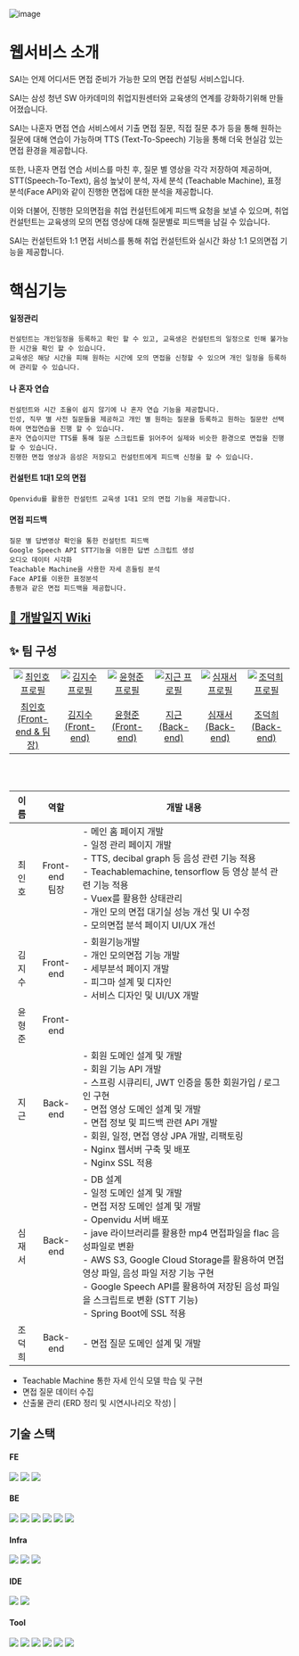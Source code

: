 ![image](/uploads/a96fc83be7c9523e23cadea4af27d9d4/image.png)

# 웹서비스 소개

SAI는 언제 어디서든 면접 준비가 가능한 모의 면접 컨설팅 서비스입니다.

SAI는 삼성 청년 SW 아카데미의 취업지원센터와 교육생의 연계를 강화하기위해 만들어졌습니다.

SAI는 나혼자 면접 연습 서비스에서 기출 면접 질문, 직접 질문 추가 등을 통해 원하는 질문에 대해 연습이 가능하며 TTS (Text-To-Speech) 기능을 통해 더욱 현실감 있는 면접 환경을 제공합니다.

또한, 나혼자 면접 연습 서비스를 마친 후, 질문 별 영상을 각각 저장하여 제공하며, STT(Speech-To-Text), 음성 높낮이 분석, 자세 분석 (Teachable Machine), 표정 분석(Face API)와 같이 진행한 면접에 대한 분석을 제공합니다.

이와 더불어, 진행한 모의면접을 취업 컨설턴트에게 피드백 요청을 보낼 수 있으며, 취업 컨설턴트는 교육생의 모의 면접 영상에 대해 질문별로 피드백을 남길 수 있습니다.

SAI는 컨설턴트와 1:1 면접 서비스를 통해 취업 컨설턴트와 실시간 화상 1:1 모의면접 기능을 제공합니다.

# 핵심기능

#### 일정관리 
```
컨설턴트는 개인일정을 등록하고 확인 할 수 있고, 교육생은 컨설턴트의 일정으로 인해 불가능한 시간을 확인 할 수 있습니다.
교육생은 해당 시간을 피해 원하는 시간에 모의 면접을 신청할 수 있으며 개인 일정을 등록하여 관리할 수 있습니다.
```

#### 나 혼자 연습
```
컨설턴트와 시간 조율이 쉽지 않기에 나 혼자 연습 기능을 제공합니다.
인성, 직무 별 사전 질문들을 제공하고 개인 별 원하는 질문을 등록하고 원하는 질문만 선택하여 면접연습을 진행 할 수 있습니다. 
혼자 연습이지만 TTS를 통해 질문 스크립트를 읽어주어 실제와 비슷한 환경으로 면접을 진행할 수 있습니다. 
진행한 면접 영상과 음성은 저장되고 컨설턴트에게 피드백 신청을 할 수 있습니다.
```

#### 컨설턴트 1대1 모의 면접 
```
Openvidu를 활용한 컨설턴트 교육생 1대1 모의 면접 기능을 제공합니다.
```

#### 면접 피드백
```
질문 별 답변영상 확인을 통한 컨설턴트 피드백 
Google Speech API STT기능을 이용한 답변 스크립트 생성 
오디오 데이터 시각화
Teachable Machine을 사용한 자세 흔들림 분석 
Face API를 이용한 표정분석
총평과 같은 면접 피드백을 제공합니다.
```


## [📃 개발일지 Wiki](https://lab.ssafy.com/s07-webmobile2-sub2/S07P12C206/-/wikis/home)

## :sparkles: 팀 구성 

<table>
  <tr>
    <td align="center" width="150px">
      <a href="https://github.com/cih831" target="_blank">
        <img src="/uploads/f50ed29f5e5cb395e08f9aaf1ab1ddd0/image.png" alt="최인호 프로필" />
      </a>
    </td>
    <td align="center" width="150px">
      <a href="#" target="_blank">
        <img src="/uploads/30eb7d89542ecece03f421638327e35a/image.png" alt="김지수 프로필" />
      </a>
    </td>
    <td align="center" width="150px">
      <a href="#" target="_blank">
        <img src="/uploads/fd220bd593e4692498289ba0cd328050/image.png" alt="윤형준 프로필" />
      </a>
    </td>
    <td align="center" width="150px">
      <a href="https://github.com/jg6735" target="_blank">
        <img src="/uploads/7814fe722369bce8eeb7484103c5e4f8/image.png" alt="지근 프로필" />
      </a>
    </td>
    <td align="center" width="150px">
      <a href="https://github.com/simjaeseo" target="_blank">
        <img src="/uploads/754059cebbec97d3f7228f521ad9f9d0/image.png" alt="심재서 프로필" />
      </a>
    </td>
    <td align="center" width="150px">
      <a href="https://github.com/Givem2thekey" target="_blank">
        <img src="/uploads/044cc950ab727ae05ca3b21972ea360b/image.png" alt="조덕희 프로필" />
      </a>
    </td>
  </tr>
  <tr>
    <td align="center">
      <a href="https://github.com/cih831" target="_blank">
        최인호<br />(Front-end & 팀장)
      </a>
    </td>
    <td align="center">
      <a href="#" target="_blank">
        김지수<br />(Front-end)
      </a>
    </td>
    <td align="center">
      <a href="#" target="_blank">
        윤형준<br />(Front-end)
      </a>
    </td>
    <td align="center">
      <a href="https://github.com/jg6735" target="_blank">
        지근<br />(Back-end)
      </a>
    </td>
    <td align="center">
      <a href="https://github.com/simjaeseo" target="_blank">
        심재서<br />(Back-end)
      </a>
    </td>
    <td align="center">
      <a href="https://github.com/Givem2thekey">
        조덕희<br />(Back-end)
      </a>
    </td>
  </tr>
</table>

<br />

<br />

|  이름  |        역할        | <div align="center">개발 내용</div>                                                                                                                                                                                                                                                                                                                                                                                                                                                                                                                                                                                                                                                                                                                                                                                                                                                                                                                                                                                                                                                      |
| :----: | :----------------: | :--------------------------------------------------------------------------------------------------------------------------------------------------------------------------------------------------------------------------------------------------------------------------------------------------------------------------------------------------------------------------------------------------------------------------------------------------------------------------------------------------------------------------------------------------------------------------------------------------------------------------------------------------------------------------------------------------------------------------------------------------------------------------------------------------------------------------------------------------------------------------------------------------------------------------------------------------------------------------------------------------------------------------------------------------------------------------------------- |
| 최인호 | Front-end<br />팀장 | - 메인 홈 페이지 개발<br /> - 일정 관리 페이지 개발<br /> - TTS, decibal graph 등 음성 관련 기능 적용<br /> - Teachablemachine, tensorflow 등 영상 분석 관련 기능 적용<br /> - Vuex를 활용한 상태관리<br /> - 개인 모의 면접 대기실 성능 개선 및 UI 수정<br /> - 모의면접 분석 페이지 UI/UX 개선                                                                                                                                                                                                                                                                                                                                                                                                                                                                                                                                                                                                                   |
| 김지수 |      Front-end      | - 회원기능개발<br />- 개인 모의면접 기능 개발 <br />- 세부분석 페이지 개발 <br />- 피그마 설계 및 디자인 <br />- 서비스 디자인 및 UI/UX 개발 |
| 윤형준 |      Front-end      |                                        |
| 지근 |     Back-end      | - 회원 도메인 설계 및 개발<br />- 회원 기능 API 개발<br />- 스프링 시큐리티, JWT 인증을 통한 회원가입 / 로그인 구현<br />- 면접 영상 도메인 설계 및 개발<br />- 면접 정보 및 피드백 관련 API 개발<br />- 회원, 일정, 면접 영상 JPA 개발, 리팩토링<br />- Nginx 웹서버 구축 및 배포<br />- Nginx SSL 적용 |
| 심재서 |     Back-end      | - DB 설계<br />- 일정 도메인 설계 및 개발<br />- 면접 저장 도메인 설계 및 개발<br />- Openvidu 서버 배포<br />- jave 라이브러리를 활용한 mp4 면접파일을 flac 음성파일로 변환<br />- AWS S3, Google Cloud Storage를 활용하여 면접 영상 파일, 음성 파일 저장 기능 구현<br />- Google Speech API를 활용하여 저장된 음성 파일을 스크립트로 변환 (STT 기능)<br />- Spring Boot에 SSL 적용                                                                                                                                                                                                                          |
| 조덕희 |     Back-end      |                                                                                                                                                   - 면접 질문 도메인 설계 및 개발<br />
- Teachable Machine 통한 자세 인식 모델 학습 및 구현<br />
- 면접 질문 데이터 수집<br />
- 산출물 관리 (ERD 정리 및 시연시나리오 작성)
|


## 기술 스택
#### FE
<img src="https://img.shields.io/badge/html5-E34F26?style=for-the-badge&logo=html5&logoColor=white">
<img src="https://img.shields.io/badge/css-1572B6?style=for-the-badge&logo=css3&logoColor=white">
<img src="https://img.shields.io/badge/vue.js-4FC08D?style=for-the-badge&logo=vue.js&logoColor=white">
<br>

#### BE
<img src="https://img.shields.io/badge/java-007396?style=for-the-badge&logo=java&logoColor=white">
<img src="https://img.shields.io/badge/springboot-6DB33F?style=for-the-badge&logo=springboot&logoColor=white">
<img src="https://img.shields.io/badge/springsecurity-6DB33F?style=for-the-badge&logo=springsecurity&logoColor=white">
<img src="https://img.shields.io/badge/mysql-4479A1?style=for-the-badge&logo=mysql&logoColor=white">
<img src="https://img.shields.io/badge/Hibernate-59666C?style=for-the-badge&logo=Hibernate&logoColor=white">
<img src="https://img.shields.io/badge/jpa-6DB33F?style=for-the-badge&logo=jpa&logoColor=white">
<br>

#### Infra
<img src="https://img.shields.io/badge/Nginx-009639C?style=for-the-badge&logo=Nginx&logoColor=white">
<img src="https://img.shields.io/badge/Aws-569A31?style=for-the-badge&logo=amazons3&logoColor=white">
<img src="https://img.shields.io/badge/google-4285F4?style=for-the-badge&logo=googlecloud&logoColor=white">
<br>

#### IDE
<img src="https://img.shields.io/badge/VisualStudioCode-007ACC?style=for-the-badge&logo=VisualStudioCode&logoColor=white">
<img src="https://img.shields.io/badge/Inteelij-000000?style=for-the-badge&logo=Intellijidea&logoColor=white">
<br>

#### Tool
<img src="https://img.shields.io/badge/POSTMAN-FF6C37?style=for-the-badge&logo=Postman&logoColor=white">
<img src="https://img.shields.io/badge/Mattermost-0058CC?style=for-the-badge&logo=Mattermost&logoColor=white">
<img src="https://img.shields.io/badge/Jira-0052CC?style=for-the-badge&logo=JIRAsoftware&logoColor=white">
<img src="https://img.shields.io/badge/git-F05032?style=for-the-badge&logo=git&logoColor=white">
<img src="https://img.shields.io/badge/notion-000000?style=for-the-badge&logo=notion&logoColor=white">
<img src="https://img.shields.io/badge/figma-F24E1E?style=for-the-badge&logo=figma&logoColor=white">
<br>
